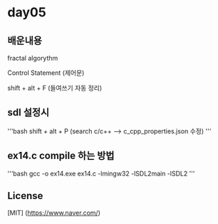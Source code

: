 # day05 

## 배운내용
fractal algorythm

Control Statement (제어문)

shift + alt + F (들여쓰기 자동 정리)

## sdl 설정시 
'''bash
shift + alt + P (search c/c++ --> c_cpp_properties.json 수정)
'''

## ex14.c compile 하는 방법
'''bash
gcc -o ex14.exe ex14.c -lmingw32 -lSDL2main -lSDL2
'''

## License
[MIT] (https://www.naver.com/)